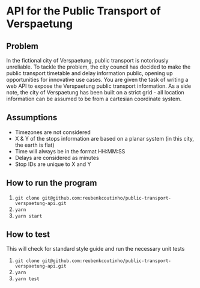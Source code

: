 # API for the Public Transport of Verspaetung

## Problem

In the fictional city of Verspaetung, public transport is notoriously unreliable. To tackle the problem, the city council has decided to make the public transport timetable and delay information public, opening up opportunities for innovative use cases.
You are given the task of writing a web API to expose the Verspaetung public transport information.
As a side note, the city of Verspaetung has been built on a strict grid - all location information can be assumed to be from a cartesian coordinate system.

## Assumptions

- Timezones are not considered
- X & Y of the stops information are based on a planar system (in this city, the earth is flat)
- Time will always be in the format HH:MM:SS
- Delays are considered as minutes
- Stop IDs are unique to X and Y

## How to run the program

1. `git clone git@github.com:reubenkcoutinho/public-transport-verspaetung-api.git`
2. `yarn`
3. `yarn start`

## How to test

This will check for standard style guide and run the necessary unit tests

1. `git clone git@github.com:reubenkcoutinho/public-transport-verspaetung-api.git`
2. `yarn`
3. `yarn test`
